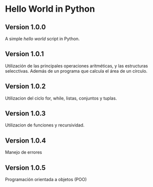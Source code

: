 # Hello World in Python

## Version 1.0.0

A simple _hello world_ script in Python.

## Version 1.0.1

Utilización de las principales operaciones aritméticas, y las estructuras selecctivas. Además de un programa que calcula el área de un círculo.

## Version 1.0.2

Utilizacion del ciclo for, while, listas, conjuntos y tuplas.

## Version 1.0.3

Utilizacion de funciones y recursividad.

## Version 1.0.4

Manejo de errores

## Version 1.0.5

Programación orientada a objetos (POO)
